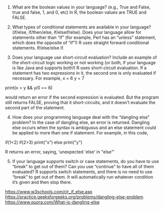 1. What are the boolean values in your language? (e.g., True and False, true and false, 1, and 0, etc) 
In R, the boolean values are TRUE and FALSE.

2. What types of conditional statements are available in your language? (if/else, if/then/else, if/elseif/else). Does your language allow for statements other than “if” (for example, Perl has an “unless” statement, which does the opposite of “if”!) 
R uses straight forward conditional statements. If/else/else if.

3. Does your language use short-circuit evaluation? Include an example of the short-circuit logic working or not working (or both, if your language is like Java and supports both!) 
R uses short-circuit evaluation. If a statement has two expressions in it, the second one is only evaluated if necessary. For example, 
x = 6
y = 7

print(x > y && y/0 == 6)

would return an error if the second expression is evaluated. But the program still returns FALSE, proving that it short-circuits, and it doesn’t evaluate the second part of the statement. 


4. How does your programming language deal with the “dangling else” problem? 
In the case of dangling else, an error is returned. Dangling else occurs when the syntax is ambiguous and an else statement could be applied to more than one if statement. For example, in this code, 

if(1<2)
  if(2>3)
    print("x")
else
  print("y")

R returns an error, saying, ‘unexpected 'else' in "else"’


5. If your language supports switch or case statements, do you have to use “break” to get out of them? Can you use “continue” to have all of them evaluated?
R supports switch statements, and there is no need to use “break” to get out of them. It will automatically run whatever condition it’s given and then stop there. 


https://www.w3schools.com/r/r_if_else.asp
https://practice.geeksforgeeks.org/problems/dangling-else-problem
https://www.quora.com/What-is-dangling-else
